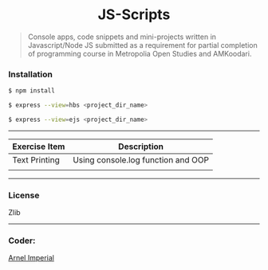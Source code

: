 <h1 align=center>JS-Scripts</h1> 

> Console apps, code snippets and mini-projects written in Javascript/Node JS submitted as a requirement for partial completion of programming course in Metropolia Open Studies and AMKoodari.


### Installation

```sh
$ npm install
```

```sh
$ express --view=hbs <project_dir_name>
```

```sh
$ express --view=ejs <project_dir_name>
```
---

| Exercise Item                     | Description                                             |
|-----------------------------------|---------------------------------------------------------|
| Text Printing                     | Using console.log function and OOP                      | 
|                                   |                                                         | 

---

### License
Zlib

---

### Coder:
[Arnel Imperial](https://arnelimperial.com)

